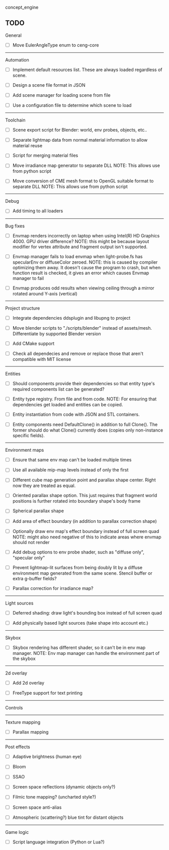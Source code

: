 concept_engine

TODO
------------------------------------------
General

- [ ] Move EulerAngleType enum to ceng-core

------------------------------------------
Automation

- [ ] Implement default resources list. These are always loaded regardless of scene.

- [ ] Design a scene file format in JSON

- [ ] Add scene manager for loading scene from file

- [ ] Use a configuration file to determine which scene to load

------------------------------------------
Toolchain

- [ ] Scene export script for Blender: world, env probes, objects, etc..

- [ ] Separate lightmap data from normal material information to allow material reuse

- [ ] Script for merging material files

- [ ] Move irradiance map generator to separate DLL
      NOTE: This allows use from python script

- [ ] Move conversion of CME mesh format to OpenGL suitable format to separate DLL
      NOTE: This allows use from python script

------------------------------------------
Debug

- [ ] Add timing to all loaders

------------------------------------------
Bug fixes

- [ ] Envmap renders incorrectly on laptop when using Intel(R) HD Graphics 4000. GPU driver difference?
      NOTE: this might be because layout modifier for vertex attribute and fragment output isn't supported.

- [ ] Envmap manager fails to load envmap when light-probe.fs has specularEnv or diffuseColor zeroed.
      NOTE: this is caused by compiler optimizing them away. It doesn't cause the program to crash, but when function result
            is checked, it gives an error which causes Envmap manager to fail

- [ ] Envmap produces odd results when viewing ceiling through a mirror rotated around Y-axis (vertical)

------------------------------------------
Project structure

- [ ] Integrate dependencies ddsplugin and libupng to project

- [ ] Move blender scripts to "./scripts/blender" instead of assets/mesh. Differentiate by supported Blender version

- [ ] Add CMake support

- [ ] Check all dependecies and remove or replace 
      those that aren't compatible with MIT license

------------------------------------------
Entities

- [ ] Should components provide their dependencies so that entity type's required
      components list can be generated?

- [ ] Entity type registry. From file and from code. 
      NOTE: For ensuring that dependencies get loaded and entities can be copied.

- [ ] Entity instantiation from code with JSON and STL containers.

- [ ] Entity components need DefaultClone() in addition to full Clone(). The former should do what Clone() currently
      does (copies only non-instance specific fields).

------------------------------------------
Environment maps

- [ ] Ensure that same env map can't be loaded multiple times

- [ ] Use all available mip-map levels instead of only the first

- [ ] Different cube map generation point and parallax shape center. Right now they are treated as equal.

- [ ] Oriented parallax shape option. This just requires that fragment world positions is further rotated into boundary
      shape's body frame

- [ ] Spherical parallax shape

- [ ] Add area of effect boundary (in addition to parallax correction shape)

- [ ] Optionally draw env map's effect boundary instead of full screen quad
      NOTE: might also need negative of this to indicate areas where envmap should not render

- [ ] Add debug options to env probe shader, such as "diffuse only", "specular only"

- [ ] Prevent lightmap-lit surfaces from being doubly lit by a diffuse environment map generated from the same scene.
      Stencil buffer or extra g-buffer fields?

- [ ] Parallax correction for irradiance map?

------------------------------------------
Light sources

- [ ] Deferred shading: draw light's bounding box instead of full screen quad

- [ ] Add physically based light sources (take shape into account etc.)


------------------------------------------
Skybox

- [ ] Skybox rendering has different shader, so it can't be in env map manager. 
      NOTE: Env map manager can handle the environment part of the skybox

------------------------------------------
2d overlay

- [ ] Add 2d overlay

- [ ] FreeType support for text printing

------------------------------------------
Controls

------------------------------------------
Texture mapping

- [ ] Parallax mapping

------------------------------------------
Post effects 

- [ ] Adaptive brightness (human eye)

- [ ] Bloom

- [ ] SSAO

- [ ] Screen space reflections (dynamic objects only?)

- [ ] Filmic tone mapping? (uncharted style?)

- [ ] Screen space anti-alias

- [ ] Atmospheric (scattering?) blue tint for distant objects

------------------------------------------
Game logic

- [ ] Script language integration (Python or Lua?)



